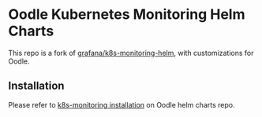 # Oodle Kubernetes Monitoring Helm Charts

This repo is a fork of [grafana/k8s-monitoring-helm](https://github.com/grafana/k8s-monitoring-helm), with customizations for Oodle.


## Installation

Please refer to [k8s-monitoring installation](https://github.com/oodle-ai/helm-charts?tab=readme-ov-file#k8s-monitoring) on Oodle helm charts repo.
